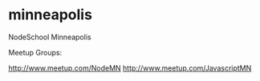 minneapolis
===========

NodeSchool Minneapolis

Meetup Groups:

<a href="http://www.meetup.com/NodeMN">http://www.meetup.com/NodeMN</a>
<a href="http://www.meetup.com/JavascriptMN">http://www.meetup.com/JavascriptMN</a>
